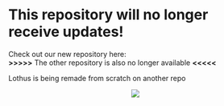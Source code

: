 # This repository will no longer receive updates!

Check out our new repository here:<br>
**>>>>>** The other repository is also no longer available **<<<<<**

Lothus is being remade from scratch on another repo

<p align="center">
  <img src="https://user-images.githubusercontent.com/74553272/179272029-63923e2a-85bb-4c2c-9bc0-05f6dfc77438.png">
</p>
